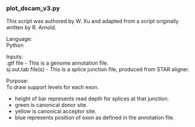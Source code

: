 ### plot_dscam_v3.py  

This script was authored by W. Xu and adapted from a script originally written by R. Arnold.  

Language:  
Python  

Inputs:  
.gtf file - This is a genome annotation file.  
sj.out.tab file(s) - This is a splice junction file, produced from STAR aligner.  

Purpose:  
To draw support levels for each exon.  
  - height of bar represents read depth for splices at that junction.  
  - green is canonical donor site.  
  - yellow is canonical acceptor site.  
  - blue represents position of exon as defined in the annotation file.  
